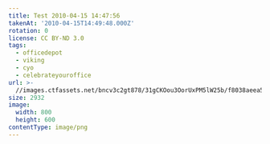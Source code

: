 ```yaml
---
title: Test 2010-04-15 14:47:56
takenAt: '2010-04-15T14:49:48.000Z'
rotation: 0
license: CC BY-ND 3.0
tags:
  - officedepot
  - viking
  - cyo
  - celebrateyouroffice
url: >-
  //images.ctfassets.net/bncv3c2gt878/31gCKOou3OorUxPM5lW25b/f8038aeea5a1e6b43acbdd71930bd1ec/test-2010-04-15-144756_4523531210_o
size: 2932
image:
  width: 800
  height: 600
contentType: image/png
---
```


